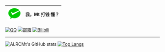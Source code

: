 | <a href="https://raw.githubusercontent.com/ALRCMt/ALRCMt/refs/heads/main/images/wxlll.JPG"><img width="45" height="45" src="./images/wechatpay.png"></a>  | 我，Mt 打钱 懂？ |
| --------------------------------------------------------------------------------------------------------------------------------------------------------- | --------------- |

[![QQ](https://img.shields.io/badge/QQ-ALRCMt-white.svg)](https://qm.qq.com/q/4uVkK9nRPW?personal_qrcode_source=3)
[![邮箱](https://img.shields.io/badge/邮箱-b122330417@163.com-blue.svg)](mailto:b122330417@163.com)
[![Bilibili](https://img.shields.io/badge/Bilibili-ALRC_Mt-pink.svg)](https://space.bilibili.com/483215864?spm_id_from=333.1007.0.0)
  

<hr />

![ALRCMt's GitHub stats](https://github-readme-stats.vercel.app/api?username=ALRCMt&show_icons=true&theme=cobalt)
[![Top Langs](https://github-readme-stats.vercel.app/api/top-langs/?username=ALRCMt&layout=compact)](https://github.com/anuraghazra/github-readme-stats)
